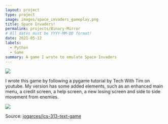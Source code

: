 ```yaml
---
layout: project
type: project
image: images/space_invaders_gameplay.png
title: Space Invaders!
permalink: projects/Binary-Mirror
# All dates must be YYYY-MM-DD format!
date: 2021-05-12
labels:
  - Python
  - Game
summary: A game I wrote to emulate Space Invaders
---
```


<img class="ui image" src="{{ site.baseurl }}/images/space_invaders_lost.png">

I wrote this game by following a pygame tutorial by Tech With Tim on youtube. My version has some added elements, such as an enhanced main menu, a credit screen, a help screen, a new losing screen and side to side movement from enemies.
 
<img class="ui image" src="{{ site.baseurl }}/images/space_invaders_help_screen.png">


Source: <a href="https://github.com/jogarces/ics-313-text-game"><i class="large github icon "></i>jogarces/ics-313-text-game</a>


